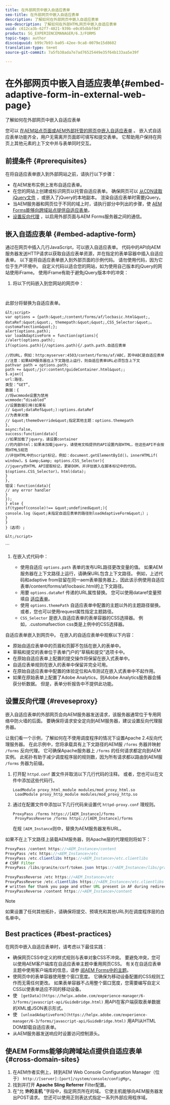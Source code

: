 ```yaml
---
title: 在外部网页中嵌入自适应表单
seo-title: 在外部网页中嵌入自适应表单
description: 了解如何在外部网页中嵌入自适应表单
seo-description: 了解如何在外部HTML网页中嵌入自适应表单
uuid: c612ca3b-62f7-4021-939b-e0c05dbbf0d7
products: SG_EXPERIENCEMANAGER/6.3/FORMS
topic-tags: author
discoiquuid: b99c7b93-ba05-42ee-9ca8-0079e15d8602
translation-type: tm+mt
source-git-commit: 7a5fb38ada7e7ad76525449e35f64b133aa5e39f

---
```



# 在外部网页中嵌入自适应表单{#embed-adaptive-form-in-external-web-page}

了解如何在外部网页中嵌入自适应表单

您可以 [在AEM站点页面或AEM外部托管的网页中嵌入自适应表单](/help/forms/using/embed-adaptive-form-aem-sites.md) 。 嵌入式自适应表单功能齐全，用户无需离开页面即可填写和提交表单。 它帮助用户保持在网页上其他元素的上下文中并与表单同时交互。

## 前提条件 {#prerequisites}

在将自适应表单嵌入到外部网站之前，请执行以下步骤：

* 在AEM发布实例上发布自适应表单。
* 在您的网站上创建或标识网页以托管自适应表单。 确保网页可以 [从CDN读取jQuery文件](https://ajax.googleapis.com/ajax/libs/jquery/3.3.1/jquery.min.js) ，或嵌入了jQuery的本地副本。 渲染自适应表单时需要jQuery。
* 当AEM服务器和网页位于不同的域上时，请执行部分中列出的步骤，使 [AEM Forms能够向跨域站点提供自适应表单](#cross-domain-sites)。
* [设置反向代理](#reveseproxy) ，以启用外部页面与AEM Forms服务器之间的通信。

## 嵌入自适应表单 {#embed-adaptive-form}

通过在网页中插入几行JavaScript，可以嵌入自适应表单。 代码中的API向AEM服务器发送HTTP请求以获取自适应表单资源，并在指定的表单容器中插入自适应表单。 以下是将自适应表单嵌入到外部页面的示例代码。 请勿使用代码，因为它位于生产环境中。 自定义代码以适合您的网站，如为使用自己版本的jQuery的网站使用iFrame。 使用iFrame有助于避免jQuery版本中的冲突：


1. 将以下代码嵌入到您网站的网页中：

   ```
   
   
<!doctype html>
<html>
  <head><meta http-equiv="Content-Type" content="text/html; charset=UTF-8">
    <title>这是网页的标题！</title>
    <script src="https://ajax.googleapis.com/ajax/libs/jquery/3.3.1/jquery.min.js"></script>
  </head>
  <body>
  <div class="customafsection"/>
    <p>此部分将替换为自适应表单。</p>


    &lt;script>
    var options = {path:&quot;/content/forms/af/locbasic.html&quot;, dataRef:&quot;&quot;, themepath:&quot;&quot;,CSS_Selector:&quot;。customafsection&quot;};
    alert(options.path);
    var loadAdaptiveForm = function(options){
    //alert(options.path);
    if(options.path){//options.path){/.path.path.自适应表单
    
    //的URL，例如：http:myserver:4503/content/forms/af/ABC，其中ABC是自适应表单
    //注意：如果AEM服务器在上下文路径上运行，则自适应表单URL必须包含上下文
    pathvar path = options.path;
    path += &quot;/jcr:content/guideContainer.html&quot;;
    $.ajax({
    url:路径，
    类型：“GET”,
    数据：{
    //将wcmmode设置为禁用
    wcmmode:“disabled”
    //设置数据引用(如果有
    // &quot;dataRef&quot;):options.dataRef
    //为表单对象
    // &quot;themeOverride&quot;指定其他主题：options.themepath
    },
    async:false,
    success:function(data){
    //如果加载了jquery，请设置container
    //的内部html；如果未加载jquery，请使用文档提供的API设置内部HTML，但这些API不会按照HTML5规范
    //评估HTML中的script标记，例如：document.getElementById()。innerHTMLif(
    window)。$ &amp;&amp; options.CSS_Selector){
    //jquery的HTML API提取标记，更新DOM，并评估嵌入在脚本标记中的代码。
    $(options.CSS_Selector)。html(data);
    }
    },
    错误：function(data){
    // any error handler
    }
    });
    } else {
    if(typeof(console)!== &quot;undefined&quot;){
    console.log（&quot;未指定自适应表单的路径到loadAdaptiveForm&quot;）;
    }
    }
    }（选项）;
    
    &lt;/script>
</body>
</html>
   ```

1. 在嵌入式代码中：

   * 使用自适应 `options.path` 表单的发布URL路径更改变量的值。 如果AEM服务器在上下文路径上运行，请确保URL包含上下文路径。 例如，上述代码和adaptive from驻留在同一aem表单服务器上，因此该示例使用自适应表单/content/forms/af/locbasic.html的上下文路径。
   * 用要 `options.dataRef` 传递的URL属性替换。 您可以使用dataref变量预填自 [适应表单](/help/forms/using/prepopulate-adaptive-form-fields.md)。
   * 使用 `options.themePath` 自适应表单中配置的主题以外的主题路径替换。 或者，您也可以使用request属性指定主题路径。
   * `CSS_Selector` 是嵌入自适应表单的表单容器的CSS选择器。 例如，.customafsection css类是上例中的CSS选择器。

自适应表单嵌入到网页中。 在嵌入的自适应表单中观察以下内容：

* 原始自适应表单中的页眉和页脚不包括在嵌入的表单中。
* 草稿和提交的表单位于表单门户的“草稿和提交”选项卡中。
* 在原始自适应表单上配置的提交操作将保留在嵌入式表单中。
* 自适应表单规则在嵌入的表单中保留并完全可用。
* 在原始自适应表单中配置的体验定位和A/B测试在嵌入式表单中不起作用。
* 如果在原始表单上配置了Adobe Analytics，则Adobe Analytics服务器会捕获分析数据。 但是，表单分析报告中不提供此功能。

## 设置反向代理 {#reveseproxy}

嵌入自适应表单的外部网页会向AEM服务器发送请求，该服务器通常位于专用网络中防火墙的后面。 要确保将请求安全定向到AEM服务器，建议设置反向代理服务器。

让我们看一个示例，了解如何在不使用调度程序的情况下设置Apache 2.4反向代理服务器。 在此示例中，您将承载具有上下文路径的AEM服 `/forms` 务器并映射 `/forms` 反向代理。 它可确保Apache服务器上 `/forms` 的任何请求都定向到AEM实例。 此拓扑有助于减少调度程序层的规则数，因为所有请求都以路由到AEM服 `/forms` 务器为前缀。

1. 打开配 `httpd.conf` 置文件并取消以下几行代码的注释。 或者，您也可以在文件中添加这些代码行。

   ```
   LoadModule proxy_html_module modules/mod_proxy_html.so 
    LoadModule proxy_http_module modules/mod_proxy_http.so
   ```

1. 通过在配置文件中添加以下几行代码来设置代 `httpd-proxy.conf` 理规则。

   ```
   ProxyPass /forms https://[AEM_Instance]/forms 
    ProxyPassReverse /forms https://[AEM_Instance]/forms
   ```

   在规 `[AEM_Instance`则中，替换为AEM服务器发布URL。

如果不在上下文路径上装载AEM服务器，则Apache层的代理规则将如下：

```java
ProxyPass /content https://<AEM_Instance>/content
ProxyPass /etc https://<AEM_Instance>/etc
ProxyPass /etc.clientlibs https://<AEM_Instance>/etc.clientlibs
# CSRF Filter
ProxyPass /libs/granite/csrf/token.json https://<AEM_Instance>/libs/granite/csrf/token.json
  
ProxyPassReverse /etc https://<AEM_Instance>/etc
ProxyPassReverse /etc.clientlibs https://<AEM_Instance>/etc.clientlibs
# written for thank you page and other URL present in AF during redirect
ProxyPassReverse /content https://<AEM_Instance>/content
```

>[!NOTE]
>
>如果设置了任何其他拓扑，请确保将提交、预填充和其他URL列在调度程序层的白名单中。

## Best practices {#best-practices}

在网页中嵌入自适应表单时，请考虑以下最佳实践：

* 确保网页CSS中定义的样式规则与表单对象CSS不冲突。 要避免冲突，您可以使用AEM客户端库在自适应表单主题中重用网页CSS。 有关在自适应表单主题中使用客户端库的信息，请参 [阅AEM Forms中的主题](/help/forms/using/themes.md)。
* 使网页中的表单容器使用整个窗口宽度。 它确保为移动设备配置的CSS规则工作而无需任何更改。 如果表单容器不占用整个窗口宽度，您需要编写自定义CSS以使表单适应不同的移动设备。
* 使 ` [getData](https://helpx.adobe.com/experience-manager/6-3/forms/javascript-api/GuideBridge.html)` 用API在客户端获取表单数据的XML或JSON表示形式。
* 使 ` [unloadAdaptiveForm](https://helpx.adobe.com/experience-manager/6-3/forms/javascript-api/GuideBridge.html)` 用API从HTML DOM卸载自适应表单。
* 从AEM服务器发送响应时设置访问控制源头。

## 使AEM Forms能够向跨域站点提供自适应表单 {#cross-domain-sites}

1. 在AEM作者实例上，转到AEM Web Console Configuration Manager（位于） `http://[server]:[port]/system/console/configMgr`。
1. 找到并打开 **Apache Sling Referrer** Filter配置。
1. 在“允 **许的主机** ”字段中，指定网页所在的域。 它使主机能够向AEM服务器发出POST请求。 您还可以使用正则表达式指定一系列外部应用程序域。